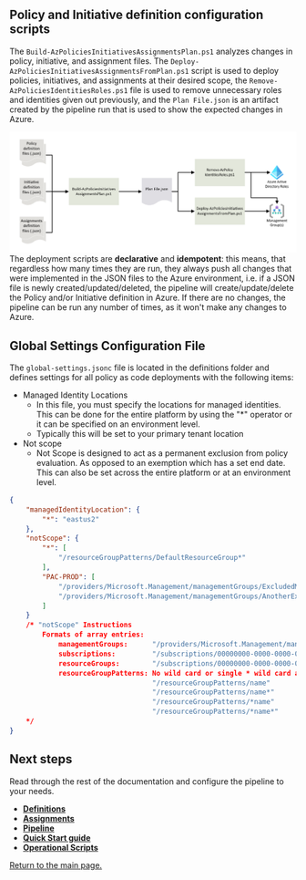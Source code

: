 ## Policy and Initiative definition configuration scripts

The `Build-AzPoliciesInitiativesAssignmentsPlan.ps1` analyzes changes in policy, initiative, and assignment files. The  `Deploy-AzPoliciesInitiativesAssignmentsFromPlan.ps1` script is used to deploy policies, initiatives, and assignments at their desired scope, the `Remove-AzPoliciesIdentitiesRoles.ps1` file is used to remove unnecessary roles and identities given out previously, and the `Plan File.json` is an artifact created by the pipeline run that is used to show the expected changes in Azure.

![image.png](https://github.com/Azure/enterprise-azure-policy-as-code/blob/main/Docs/Images/FileProcessing.PNG)
The deployment scripts are **declarative** and **idempotent**: this means, that regardless how many times they are run, they always push all changes that were implemented in the JSON files to the Azure environment, i.e. if a JSON file is newly created/updated/deleted, the pipeline will create/update/delete the Policy and/or Initiative definition in Azure. If there are no changes, the pipeline can be run any number of times, as it won't make any changes to Azure.

## Global Settings Configuration File

The `global-settings.jsonc` file is located in the definitions folder and defines settings for all policy as code deployments with the following items:
- Managed Identity Locations
    + In this file, you must specify the locations for managed identities. This can be done for the entire platform by using the "*" operator or it can be specified on an environment level.
    + Typically this will be set to your primary tenant location
- Not scope
    + Not Scope is designed to act as a permanent exclusion from policy evaluation. As opposed to an exemption which has a set end date. This can also be set across the entire platform or at an environment level.
```json
{
    "managedIdentityLocation": {
        "*": "eastus2"
    },
    "notScope": {
        "*": [
            "/resourceGroupPatterns/DefaultResourceGroup*"
        ],
        "PAC-PROD": [
            "/providers/Microsoft.Management/managementGroups/ExcludedMG",
            "/providers/Microsoft.Management/managementGroups/AnotherExcludedMG"
        ]
    }
    /* "notScope" Instructions
        Formats of array entries:
            managementGroups:      "/providers/Microsoft.Management/managementGroups/myManagementGroupId"
            subscriptions:         "/subscriptions/00000000-0000-0000-000000000000"
            resourceGroups:        "/subscriptions/00000000-0000-0000-000000000000/resourceGroups/myResourceGroup"
            resourceGroupPatterns: No wild card or single * wild card at beginning or end of name or both; wild card in middle is invalid
                                   "/resourceGroupPatterns/name"
                                   "/resourceGroupPatterns/name*"
                                   "/resourceGroupPatterns/*name"
                                   "/resourceGroupPatterns/*name*"
    */
}
```
## Next steps
Read through the rest of the documentation and configure the pipeline to your needs.

- **[Definitions](Definitions.md)**
- **[Assignments](Assignments.md)**
- **[Pipeline](Pipeline.md)**
- **[Quick Start guide](../README.md)**
- **[Operational Scripts](OperationalScripts.md)**

[Return to the main page.](https://github.com/Azure/enterprise-azure-policy-as-code)
